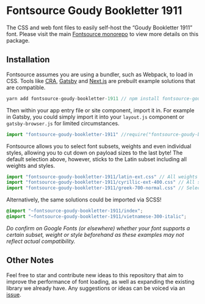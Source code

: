 # Fontsource Goudy Bookletter 1911

The CSS and web font files to easily self-host the “Goudy Bookletter 1911” font. Please visit the main [Fontsource monorepo](https://github.com/DecliningLotus/fontsource) to view more details on this package.

## Installation

Fontsource assumes you are using a bundler, such as Webpack, to load in CSS. Tools like [CRA](https://create-react-app.dev/), [Gatsby](https://www.gatsbyjs.org/) and [Next.js](https://nextjs.org/) are prebuilt example solutions that are compatible.

```javascript
yarn add fontsource-goudy-bookletter-1911 // npm install fontsource-goudy-bookletter-1911
```

Then within your app entry file or site component, import it in. For example in Gatsby, you could simply import it into your `layout.js` component or `gatsby-browser.js` for limited circumstances.

```javascript
import "fontsource-goudy-bookletter-1911" //require("fontsource-goudy-bookletter-1911")
```

Fontsource allows you to select font subsets, weights and even individual styles, allowing you to cut down on payload sizes to the last byte! The default selection above, however, sticks to the Latin subset including all weights and styles.

```javascript
import "fontsource-goudy-bookletter-1911/latin-ext.css" // All weights and styles included.
import "fontsource-goudy-bookletter-1911/cyrillic-ext-400.css" // All styles included.
import "fontsource-goudy-bookletter-1911/greek-700-normal.css" // Select either normal or italic.
```

Alternatively, the same solutions could be imported via SCSS!

```scss
@import "~fontsource-goudy-bookletter-1911/index";
@import "~fontsource-goudy-bookletter-1911/vietnamese-300-italic";
```

_Do confirm on Google Fonts (or elsewhere) whether your font supports a certain subset, weight or style beforehand as these examples may not reflect actual compatibility._

## Other Notes

Feel free to star and contribute new ideas to this repository that aim to improve the performance of font loading, as well as expanding the existing library we already have. Any suggestions or ideas can be voiced via an [issue](https://github.com/DecliningLotus/fontsource/issues).
